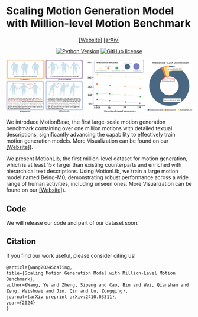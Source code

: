 # Scaling Motion Generation Model with Million-level Motion Benchmark

<div align="center">

[[Website]](https://beingbeyond.github.io/motionbase-0)
[[arXiv]](https://arxiv.org/abs/2410.03311)

[![Python Version](https://img.shields.io/badge/Python-3.10-blue.svg)]()
[![GitHub license](https://img.shields.io/badge/MIT-blue)]()

![](docs/images/motionlib.png)

</div>

We introduce MotionBase, the first large-scale motion generation benchmark containing over one million motions with detailed textual descriptions, significantly advancing the capability to effectively train motion generation models. More Visualization can be found on our [[Website]](https://beingbeyond.github.io/Being-M0)).

We present MotionLib, the first million-level dataset for motion generation, which is at least 15× larger than existing counterparts and enriched with hierarchical text descriptions. Using MotionLib, we train a large motion model named Being-M0, demonstrating robust performance across a wide range of human activities, including unseen ones. More Visualization can be found on our [[Website]](https://beingbeyond.github.io/Being-M0)).


## Code
We will release our code and part of our dataset soon.

## Citation
If you find our work useful, please consider citing us!
```
@article{wang2024Scaling,
title={Scaling Motion Generation Model with Million-Level Motion Benchmark},
author={Wang, Ye and Zheng, Sipeng and Cao, Bin and Wei, Qianshan and Zeng, Weishuai and Jin, Qin and Lu, Zongqing},
journal={arXiv preprint arXiv:2410.03311},
year={2024}
}
```
